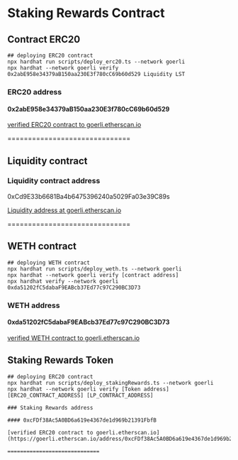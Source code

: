 # Staking Rewards Contract

## Contract ERC20

```shell
## deploying ERC20 contract
npx hardhat run scripts/deploy_erc20.ts --network goerli
npx hardhat --network goerli verify 0x2abE958e34379aB150aa230E3f780cC69b60d529 Liquidity LST
```

### ERC20 address

#### 0x2abE958e34379aB150aa230E3f780cC69b60d529

[verified ERC20 contract to goerli.etherscan.io](https://goerli.etherscan.io/address/0x2abE958e34379aB150aa230E3f780cC69b60d529#code)

==============================

## Liquidity contract

### Liquidity contract address

0xCd9E33b6681Ba4b6475396240a5029Fa03e39C89s

[Liquidity address at goerli.etherscan.io](https://goerli.etherscan.io/address/0xCd9E33b6681Ba4b6475396240a5029Fa03e39C89)

==============================

## WETH contract

```shell
## deploying WETH contract
npx hardhat run scripts/deploy_weth.ts --network goerli
npx hardhat --network goerli verify [contract address]
npx hardhat verify --network goerli 0xda51202fC5dabaF9EABcb37Ed77c97C290BC3D73
```

### WETH address

#### 0xda51202fC5dabaF9EABcb37Ed77c97C290BC3D73

[verified WETH contract to goerli.etherscan.io](https://goerli.etherscan.io/address/0xda51202fC5dabaF9EABcb37Ed77c97C290BC3D73#code)


## Staking Rewards Token

```shell
## deploying ERC20 contract
npx hardhat run scripts/deploy_stakingRewards.ts --network goerli
npx hardhat --network goerli verify [Token address] [ERC20_CONTRACT_ADDRESS] [LP_CONTRACT_ADDRESS]

### Staking Rewards address

#### 0xcFDf38Ac5A0BD6a619e4367de1d969b21391FbfB

[verified ERC20 contract to goerli.etherscan.io](https://goerli.etherscan.io/address/0xcFDf38Ac5A0BD6a619e4367de1d969b21391FbfB#code)

=============================